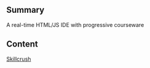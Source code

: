 ## Summary

 A real-time HTML/JS IDE with progressive courseware


## Content

[Skillcrush](http://skillcrush.com/)
